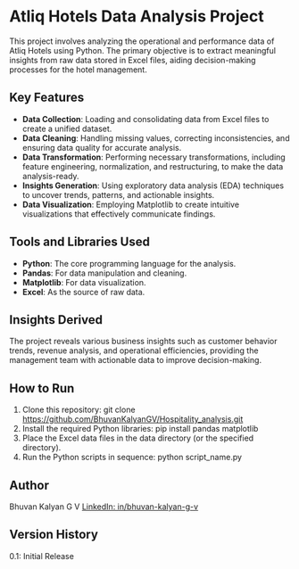 # Atliq Hotels Data Analysis Project

This project involves analyzing the operational and performance data of Atliq Hotels using Python. The primary objective is to extract meaningful insights from raw data stored in Excel files, aiding decision-making processes for the hotel management.

## Key Features
- **Data Collection**: Loading and consolidating data from Excel files to create a unified dataset.
- **Data Cleaning**: Handling missing values, correcting inconsistencies, and ensuring data quality for accurate analysis.
- **Data Transformation**: Performing necessary transformations, including feature engineering, normalization, and restructuring, to make the data analysis-ready.
- **Insights Generation**: Using exploratory data analysis (EDA) techniques to uncover trends, patterns, and actionable insights.
- **Data Visualization**: Employing Matplotlib to create intuitive visualizations that effectively communicate findings.

## Tools and Libraries Used
- **Python**: The core programming language for the analysis.
- **Pandas**: For data manipulation and cleaning.
- **Matplotlib**: For data visualization.
- **Excel**: As the source of raw data.

## Insights Derived
The project reveals various business insights such as customer behavior trends, revenue analysis, and operational efficiencies, providing the management team with actionable data to improve decision-making.

## How to Run
1. Clone this repository:
   git clone https://github.com/BhuvanKalyanGV/Hospitality_analysis.git
2. Install the required Python libraries:
   pip install pandas matplotlib
3. Place the Excel data files in the data directory (or the specified directory).
4. Run the Python scripts in sequence:
   python script_name.py

## Author
Bhuvan Kalyan G V
[LinkedIn: in/bhuvan-kalyan-g-v](https://www.linkedin.com/in/bhuvan-kalyan-g-v/)

## Version History
 0.1: Initial Release
